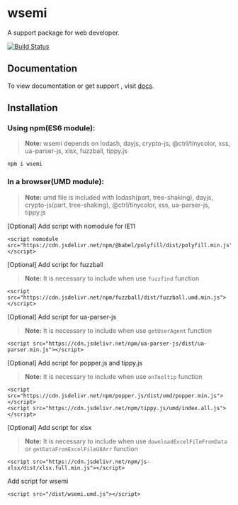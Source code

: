# wsemi
A support package for web developer.

[![Build Status](https://travis-ci.org/yuda-lyu/wsemi.svg?branch=master)](https://travis-ci.org/yuda-lyu/wsemi)

## Documentation
To view documentation or get support , visit [docs](https://yuda-lyu.github.io/wsemi/wsemi.html).

## Installation
### Using npm(ES6 module):
> **Note:** wsemi depends on lodash, dayjs, crypto-js, @ctrl/tinycolor, xss, ua-parser-js, xlsx, fuzzball, tippy.js
```alias
npm i wsemi
```

### In a browser(UMD module):
> **Note:** umd file is included with lodash(part, tree-shaking), dayjs, crypto-js(part, tree-shaking), @ctrl/tinycolor, xss, ua-parser-js, tippy.js

[Optional] Add script with nomodule for IE11
```alias
<script nomodule src="https://cdn.jsdelivr.net/npm/@babel/polyfill/dist/polyfill.min.js"></script>
```
[Optional] Add script for fuzzball
> **Note:** It is necessary to include when use `fuzzfind` function
```alias
<script src="https://cdn.jsdelivr.net/npm/fuzzball/dist/fuzzball.umd.min.js"></script>
```
[Optional] Add script for ua-parser-js
> **Note:** It is necessary to include when use `getUserAgent` function
```alias
<script src="https://cdn.jsdelivr.net/npm/ua-parser-js/dist/ua-parser.min.js"></script>
```
[Optional] Add script for popper.js and tippy.js
> **Note:** It is necessary to include when use `onTooltip` function
```alias
<script src="https://cdn.jsdelivr.net/npm/popper.js/dist/umd/popper.min.js"></script>
<script src="https://cdn.jsdelivr.net/npm/tippy.js/umd/index.all.js"></script>
```
[Optional] Add script for xlsx
> **Note:** It is necessary to include when use `downloadExcelFileFromData` or `getDataFromExcelFileU8Arr` function
```alias
<script src="https://cdn.jsdelivr.net/npm/js-xlsx/dist/xlsx.full.min.js"></script>
```
Add script for wsemi
```alias
<script src="/dist/wsemi.umd.js"></script>
```
